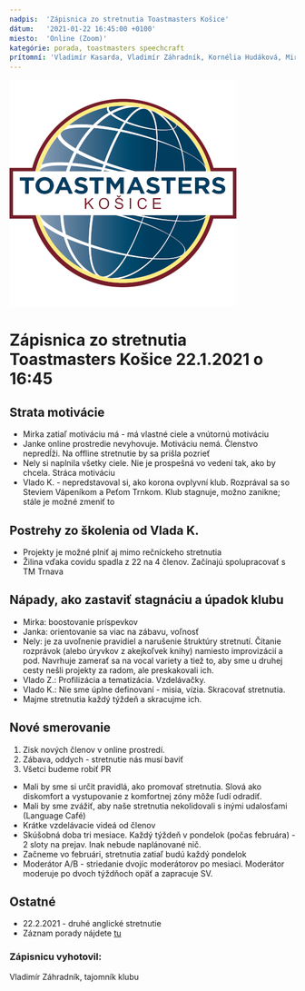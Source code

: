```yaml
---
nadpis:  'Zápisnica zo stretnutia Toastmasters Košice'
dátum:   '2021-01-22 16:45:00 +0100'
miesto:  'Online (Zoom)'
kategórie: porada, toastmasters speechcraft
prítomní: 'Vladimír Kasarda, Vladimír Záhradník, Kornélia Hudáková, Miroslava Hrešková, Jana Bičušová'
---
```


![alt text][logo]
# Zápisnica zo stretnutia Toastmasters Košice 22.1.2021 o 16:45

## Strata motivácie
- Mirka zatiaľ motiváciu má - má vlastné ciele a vnútornú motiváciu
- Janke online prostredie nevyhovuje. Motiváciu nemá. Členstvo nepredĺži. Na offline stretnutie by sa prišla pozrieť
- Nely si naplnila všetky ciele. Nie je prospešná vo vedení tak, ako by chcela. Stráca motiváciu
- Vlado K. - nepredstavoval si, ako korona ovplyvní klub. Rozprával sa so Steviem Vápeníkom a Peťom Trnkom. Klub stagnuje, možno zanikne; stále je možné zmeniť to

## Postrehy zo školenia od Vlada K.
- Projekty je možné plniť aj mimo rečníckeho stretnutia
- Žilina vďaka covidu spadla z 22 na 4 členov. Začínajú spolupracovať s TM Trnava

## Nápady, ako zastaviť stagnáciu a úpadok klubu
- Mirka: boostovanie príspevkov
- Janka: orientovanie sa viac na zábavu, voľnosť
- Nely: je za uvoľnenie pravidiel a narušenie štruktúry stretnutí. Čítanie rozprávok (alebo úryvkov z akejkoľvek knihy) namiesto improvizácií a pod. Navrhuje zamerať sa na vocal variety a tiež to, aby sme u druhej cesty nešli projekty za radom, ale preskakovali ich.
- Vlado Z.: Profilizácia a tematizácia. Vzdelávačky.
- Vlado K.: Nie sme úplne definovaní - misia, vízia. Skracovať stretnutia.
- Majme stretnutia každý týždeň a skracujme ich.

## Nové smerovanie
1. Zisk nových členov v online prostredí.
2. Zábava, oddych - stretnutie nás musí baviť
3. Všetci budeme robiť PR

- Mali by sme si určit pravidlá, ako promovať stretnutia. Slová ako diskomfort a vystupovanie z komfortnej zóny môže ľudí odradiť.
- Mali by sme zvážiť, aby naše stretnutia nekolidovali s inými udalosťami (Language Café)
- Krátke vzdelávacie videá od členov
- Skúšobná doba tri mesiace. Každý týždeň v pondelok (počas februára) - 2 sloty na prejav. Inak nebude naplánované nič.
- Začneme vo februári, stretnutia zatiaľ budú každý pondelok
- Moderátor A/B - striedanie dvojíc moderátorov po mesiaci. Moderátor moderuje po dvoch týždňoch opäť a zapracuje SV.

## Ostatné
- 22.2.2021 - druhé anglické stretnutie
- Záznam porady nájdete [tu](https://youtu.be/2fN17w1L14A)

### Zápisnicu vyhotovil:
Vladimír Záhradník,
tajomník klubu

[logo]: https://github.com/toastmasters-kosice/graficke-podklady/raw/main/Log%C3%A1/%C5%A0tandardn%C3%A9%20zmen%C5%A1en%C3%A9%20logo%20TMKE.png "Logo Toastmasters Košice"
